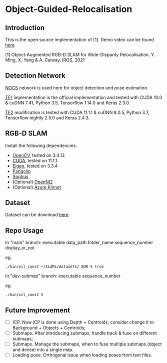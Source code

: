 Object-Guided-Relocalisation
========================================

## Introduction

This is the open source implementation of [1]. Demo video can be found [here](https://www.youtube.com/watch?v=H3i9Q4JvX2o) 

[1] Object-Augmented RGB-D SLAM for Wide-Disparity Relocalisation. Y. Ming, X. Yang & A. Calway. IROS, 2021

## Detection Network
[NOCS](https://arxiv.org/abs/1901.02970) network is used here for object detection and pose estimation.

[TF1](https://github.com/hughw19/NOCS_CVPR2019) implementation is the official implementation and tested with CUDA 10.0 & cuDNN 7.41, Python 3.5, Tensorflow 1.14.0 and Keras 2.3.0.

[TF2](https://github.com/YuhangMing/NOCS_CVPR2019) modification is tested with CUDA 11.1.1 & cuDNN 8.0.5, Python 3.7, Tensorflow nightly 2.5.0 and Keras 2.4.3.

## RGB-D SLAM 
Install the following dependencies:
- [OpenCV](https://opencv.org/), tested on 3.4.13
- [CUDA](https://developer.nvidia.com/cuda-zone), tested on 11.1.1
- [Eigen](http://eigen.tuxfamily.org/index.php?title=Main_Page), tested on 3.3.4
- [Pangolin](https://github.com/stevenlovegrove/Pangolin)
- [Sophus](https://github.com/strasdat/Sophus)
- (Optional) [OpenNI2](https://structure.io/openni)
- (Optional) [Azure Kinnet](https://docs.microsoft.com/en-us/azure/kinect-dk/)

## Dataset
Dataset can be download [here](https://drive.google.com/drive/folders/1dmB0OPqWaMAikERj4hPyYOWjF7TIhMth?usp=sharing).

## Repo Usage
In "main" branch: executable data_path folder_name sequence_number display_or_not

eg.
```shell
./bin/vil_const ~/SLAMs/datasets/ BOR 5 true
```

In "dev-submap" branch: executable sequence_number

eg.
```shell
./bin/vil_const 5
```

## Future Improvement
- [ ] ICP. Now ICP is done using Depth + Centroids, consider change it to Background + Objects + Centroids;
- [ ] Submaps. After introducing submaps, handle track & fuse on different submaps;
- [ ] Submaps. Manage the submaps, when to fuse multiple submaps (object and dense) into a single map.
- [ ] Loading pose. Orthogonal issue when loading poses from text files.
